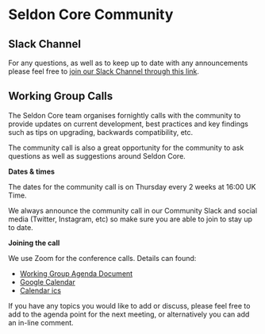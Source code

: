 
# Seldon Core Community

## Slack Channel

For any questions, as well as to keep up to date with any announcements please feel free to [join our Slack Channel through this link](https://join.slack.com/t/seldondev/shared_invite/enQtMzA2Mzk1Mzg0NjczLTJlNjQ1NTE5Y2MzMWIwMGUzYjNmZGFjZjUxODU5Y2EyMDY0M2U3ZmRiYTBkOTRjMzZhZjA4NjJkNDkxZTA2YmU).

## Working Group Calls

The Seldon Core team organises fornightly calls with the community to provide updates on current development, best practices and key findings such as tips on upgrading, backwards compatibility, etc.

The community call is also a great opportunity for the community to ask questions as well as suggestions around Seldon Core.

**Dates & times**

The dates for the community call is on Thursday every 2 weeks at 16:00 UK Time.

We always announce the community call in our Community Slack and social media (Twitter, Instagram, etc) so make sure you are able to join to stay up to date.

**Joining the call**

We use Zoom for the conference calls. Details can found:

 * [Working Group Agenda Document](https://docs.google.com/document/d/1gAmiJoD-1NHSr0gvDQBhYGR5ryrgWVWRu3nOOxPdKJk/edit?usp=sharing)
 * [Google Calendar](https://calendar.google.com/event?action=TEMPLATE&tmeid=MXBtNzI1cjk0dG9kczhsZTRkcWlmcm1kdjVfMjAyMDA3MDlUMTUwMDAwWiBzZWxkb24uaW9fbTRuMnZtcmZubDI3M3FsczVnYjlwNjVpMHNAZw&tmsrc=seldon.io_m4n2vmrfnl273qls5gb9p65i0s%40group.calendar.google.com&scp=ALL)
 * [Calendar ics](../seldon_core_working_group.ics)
 
If you have any topics you would like to add or discuss, please feel free to add to the agenda point for the next meeting, or alternatively you can add an in-line comment.


